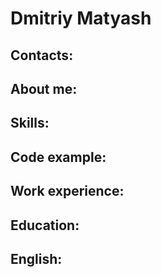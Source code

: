 # Dmitriy Matyash
## Contacts:
## About me:
## Skills:
## Code example:
## Work experience:
## Education:
## English: